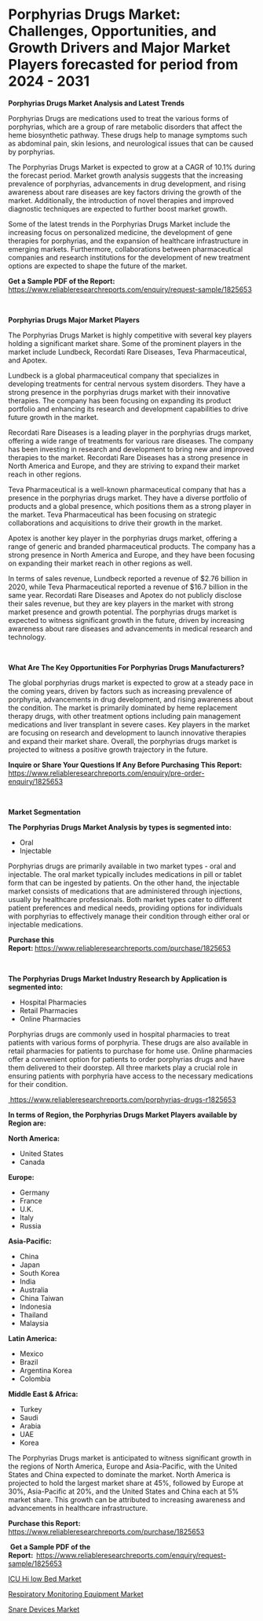<p><h1>Porphyrias Drugs Market: Challenges, Opportunities, and Growth Drivers and Major Market Players forecasted for period from 2024 - 2031</h1></p><p><strong>Porphyrias Drugs Market Analysis and Latest Trends</strong></p>
<p><p>Porphyrias Drugs are medications used to treat the various forms of porphyrias, which are a group of rare metabolic disorders that affect the heme biosynthetic pathway. These drugs help to manage symptoms such as abdominal pain, skin lesions, and neurological issues that can be caused by porphyrias.</p><p>The Porphyrias Drugs Market is expected to grow at a CAGR of 10.1% during the forecast period. Market growth analysis suggests that the increasing prevalence of porphyrias, advancements in drug development, and rising awareness about rare diseases are key factors driving the growth of the market. Additionally, the introduction of novel therapies and improved diagnostic techniques are expected to further boost market growth.</p><p>Some of the latest trends in the Porphyrias Drugs Market include the increasing focus on personalized medicine, the development of gene therapies for porphyrias, and the expansion of healthcare infrastructure in emerging markets. Furthermore, collaborations between pharmaceutical companies and research institutions for the development of new treatment options are expected to shape the future of the market.</p></p>
<p><strong>Get a Sample PDF of the Report:&nbsp;</strong> <a href="https://www.reliableresearchreports.com/enquiry/request-sample/1825653">https://www.reliableresearchreports.com/enquiry/request-sample/1825653</a></p>
<p>&nbsp;</p>
<p><strong>Porphyrias Drugs Major Market Players</strong></p>
<p><p>The Porphyrias Drugs Market is highly competitive with several key players holding a significant market share. Some of the prominent players in the market include Lundbeck, Recordati Rare Diseases, Teva Pharmaceutical, and Apotex.</p><p>Lundbeck is a global pharmaceutical company that specializes in developing treatments for central nervous system disorders. They have a strong presence in the porphyrias drugs market with their innovative therapies. The company has been focusing on expanding its product portfolio and enhancing its research and development capabilities to drive future growth in the market.</p><p>Recordati Rare Diseases is a leading player in the porphyrias drugs market, offering a wide range of treatments for various rare diseases. The company has been investing in research and development to bring new and improved therapies to the market. Recordati Rare Diseases has a strong presence in North America and Europe, and they are striving to expand their market reach in other regions.</p><p>Teva Pharmaceutical is a well-known pharmaceutical company that has a presence in the porphyrias drugs market. They have a diverse portfolio of products and a global presence, which positions them as a strong player in the market. Teva Pharmaceutical has been focusing on strategic collaborations and acquisitions to drive their growth in the market.</p><p>Apotex is another key player in the porphyrias drugs market, offering a range of generic and branded pharmaceutical products. The company has a strong presence in North America and Europe, and they have been focusing on expanding their market reach in other regions as well.</p><p>In terms of sales revenue, Lundbeck reported a revenue of $2.76 billion in 2020, while Teva Pharmaceutical reported a revenue of $16.7 billion in the same year. Recordati Rare Diseases and Apotex do not publicly disclose their sales revenue, but they are key players in the market with strong market presence and growth potential. The porphyrias drugs market is expected to witness significant growth in the future, driven by increasing awareness about rare diseases and advancements in medical research and technology.</p></p>
<p>&nbsp;</p>
<p><strong>What Are The Key Opportunities For Porphyrias Drugs Manufacturers?</strong></p>
<p><p>The global porphyrias drugs market is expected to grow at a steady pace in the coming years, driven by factors such as increasing prevalence of porphyria, advancements in drug development, and rising awareness about the condition. The market is primarily dominated by heme replacement therapy drugs, with other treatment options including pain management medications and liver transplant in severe cases. Key players in the market are focusing on research and development to launch innovative therapies and expand their market share. Overall, the porphyrias drugs market is projected to witness a positive growth trajectory in the future.</p></p>
<p><strong>Inquire or Share Your Questions If Any Before Purchasing This Report:</strong> <a href="https://www.reliableresearchreports.com/enquiry/pre-order-enquiry/1825653">https://www.reliableresearchreports.com/enquiry/pre-order-enquiry/1825653</a></p>
<p>&nbsp;</p>
<p><strong>Market Segmentation</strong></p>
<p><strong>The Porphyrias Drugs Market Analysis by types is segmented into:</strong></p>
<p><ul><li>Oral</li><li>Injectable</li></ul></p>
<p><p>Porphyrias drugs are primarily available in two market types - oral and injectable. The oral market typically includes medications in pill or tablet form that can be ingested by patients. On the other hand, the injectable market consists of medications that are administered through injections, usually by healthcare professionals. Both market types cater to different patient preferences and medical needs, providing options for individuals with porphyrias to effectively manage their condition through either oral or injectable medications.</p></p>
<p><strong>Purchase this Report:&nbsp;</strong><a href="https://www.reliableresearchreports.com/purchase/1825653">https://www.reliableresearchreports.com/purchase/1825653</a></p>
<p>&nbsp;</p>
<p><strong>The Porphyrias Drugs Market Industry Research by Application is segmented into:</strong></p>
<p><ul><li>Hospital Pharmacies</li><li>Retail Pharmacies</li><li>Online Pharmacies</li></ul></p>
<p><p>Porphyrias drugs are commonly used in hospital pharmacies to treat patients with various forms of porphyria. These drugs are also available in retail pharmacies for patients to purchase for home use. Online pharmacies offer a convenient option for patients to order porphyrias drugs and have them delivered to their doorstep. All three markets play a crucial role in ensuring patients with porphyria have access to the necessary medications for their condition.</p></p>
<p><a href="https://www.reliableresearchreports.com/porphyrias-drugs-r1825653">&nbsp;https://www.reliableresearchreports.com/porphyrias-drugs-r1825653</a></p>
<p><strong>In terms of Region, the Porphyrias Drugs Market Players available by Region are:</strong></p>
<p>
    <p> <strong> North America: </strong>
        <ul>
            <li>United States</li>
            <li>Canada</li>
        </ul>
        </p> 
    <p> <strong> Europe: </strong>
        <ul>
            <li>Germany</li>
            <li>France</li>
            <li>U.K.</li>
            <li>Italy</li>
            <li>Russia</li>
        </ul>
        </p> 
    <p> <strong> Asia-Pacific: </strong>
        <ul>
            <li>China</li>
            <li>Japan</li>
            <li>South Korea</li>
            <li>India</li>
            <li>Australia</li>
            <li>China Taiwan</li>
            <li>Indonesia</li>
            <li>Thailand</li>
            <li>Malaysia</li>
        </ul>
        </p> 
    <p> <strong> Latin America: </strong>
        <ul>
            <li>Mexico</li>
            <li>Brazil</li>
            <li>Argentina Korea</li>
            <li>Colombia</li>
        </ul>
        </p> 
    <p> <strong> Middle East & Africa: </strong>
        <ul>
            <li>Turkey</li>
            <li>Saudi</li>
            <li>Arabia</li>
            <li>UAE</li>
            <li>Korea</li>
        </ul>
    </p>
    </p>
<p><p>The Porphyrias Drugs market is anticipated to witness significant growth in the regions of North America, Europe and Asia-Pacific, with the United States and China expected to dominate the market. North America is projected to hold the largest market share at 45%, followed by Europe at 30%, Asia-Pacific at 20%, and the United States and China each at 5% market share. This growth can be attributed to increasing awareness and advancements in healthcare infrastructure.</p></p>
<p><strong>Purchase this Report: </strong><a href="https://www.reliableresearchreports.com/purchase/1825653">https://www.reliableresearchreports.com/purchase/1825653</a></p>
<p>&nbsp;<strong>Get a Sample PDF of the Report:&nbsp;&nbsp;</strong><a href="https://www.reliableresearchreports.com/enquiry/request-sample/1825653">https://www.reliableresearchreports.com/enquiry/request-sample/1825653</a></p>
<p><strong></strong></p>
<p><p><a href="https://view.publitas.com/reportprime-1/icu-hi-low-bed-market-competitive-analysis-market-trends-and-forecast-to-2031/">ICU Hi low Bed Market</a></p><p><a href="https://view.publitas.com/reportprime-1/respiratory-monitoring-equipment-market-outlook-industry-overview-and-forecast-2024-to-2031/">Respiratory Monitoring Equipment Market</a></p><p><a href="https://view.publitas.com/reportprime-1/snare-devices-market-size-and-market-trends-complete-industry-overview-2024-to-2031/">Snare Devices Market</a></p></p>